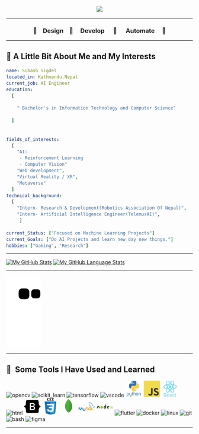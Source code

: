 
<p align="center">
  <img src="https://capsule-render.vercel.app/api?type=waving&color=gradient&text=5uba5h&height=100&section=header"/>
</p>

---

<h3 align="center">🥅 &nbsp;&nbsp;&nbsp;Design&nbsp;&nbsp;&nbsp;&nbsp;🔭&nbsp;&nbsp;&nbsp;&nbsp;   Develop &nbsp;&nbsp;&nbsp;&nbsp;  🌱 &nbsp;&nbsp;&nbsp;&nbsp;   Automate &nbsp;&nbsp;&nbsp;&nbsp;👯</h3>

---



<h2>👋&nbsp;A Little Bit About Me and My Interests</h2>

```yaml
name: Subash Sigdel
located_in: Kathmandu,Nepal
current_job: AI Engineer
education:
  [
   
    " Bachelor's in Information Technology and Computer Science"
    
  ]


fields_of_interests:
  [
    "AI:
     - Reinforcement Learning
     - Computer Vision"
    "Web development",
    "Virtual Reality / XR",
    "Metaverse"
  ]
technical_background:
  [
    "Intern- Research & Development(Robotics Association Of Nepal)",
    "Intern- Artificial Intelligence Engineer(TelemusAI)",
     ]
  
current_Status: ["Focused on Machine Learning Projects"]
current_Goals: ["Do AI Projects and learn new day new things."]
hobbies: ["Gaming", "Research"]
```
  
---  




[![My GitHub Stats](https://github-readme-stats.vercel.app/api/?username=subashsigdel&count_private=true&theme=tokyonight&showicons=true)]()
[![My GitHub Language Stats](https://github-readme-stats.vercel.app/api/top-langs/?username=subashsigdel&langs_count=4&theme=tokyonight)]()



-----

![Snake animation](https://github.com/subashsigdel/subashsigdel/blob/output/github-contribution-grid-snake.svg)

---  
  
<h2> 🚀 &nbsp;Some Tools I Have Used and Learned</h2>
<p align="left">
<img  src="https://www.vectorlogo.zone/logos/opencv/opencv-icon.svg" alt="opencv" width="50"/> 
<img  src="https://upload.wikimedia.org/wikipedia/commons/0/05/Scikit_learn_logo_small.svg" alt="scikit_learn" width="50"/>
<img src="https://www.vectorlogo.zone/logos/tensorflow/tensorflow-icon.svg" alt="tensorflow" width="50"/>
<img src="https://cdn.jsdelivr.net/gh/devicons/devicon/icons/vscode/vscode-original.svg" alt="vscode" width="45" height="45"/>
<img src="https://raw.githubusercontent.com/devicons/devicon/master/icons/python/python-original-wordmark.svg" alt="python" width="45" height="45" />
<img src="https://raw.githubusercontent.com/devicons/devicon/master/icons/javascript/javascript-original.svg" alt="javascript" width="45" height="45" />
<img src="https://raw.githubusercontent.com/devicons/devicon/master/icons/react/react-original-wordmark.svg" alt="react" width="45" height="45" />
<img src="https://cdn.jsdelivr.net/gh/devicons/devicon/icons/html5/html5-original.svg" alt="html" width="45" height="45"/>
<img src="https://raw.githubusercontent.com/devicons/devicon/master/icons/bootstrap/bootstrap-plain.svg" alt="bootstrap" width="45" height="45" />
<img src="https://raw.githubusercontent.com/devicons/devicon/master/icons/css3/css3-original-wordmark.svg" alt="css3" width="45" height="45" />
<img src="https://raw.githubusercontent.com/devicons/devicon/master/icons/mongodb/mongodb-original.svg" alt="mongodb" width="45" height="45" />
<img src="https://raw.githubusercontent.com/devicons/devicon/master/icons/mysql/mysql-original-wordmark.svg" alt="mysql" width="45" height="45" />
<img src="https://raw.githubusercontent.com/devicons/devicon/master/icons/nodejs/nodejs-original-wordmark.svg" alt="nodejs" width="45" height="45" />
<img src="https://cdn.jsdelivr.net/gh/devicons/devicon/icons/flutter/flutter-original.svg" alt="flutter" width="45" height="45"/>
<img src="https://cdn.jsdelivr.net/gh/devicons/devicon/icons/docker/docker-original.svg" alt="docker" width="45" height="45"/>
<img src="https://cdn.jsdelivr.net/gh/devicons/devicon/icons/linux/linux-original.svg" alt="linux" width="45" height="45"/>       
<img src="https://cdn.jsdelivr.net/gh/devicons/devicon/icons/git/git-original.svg" alt="git" width="45" height="45"/>
<img src="https://cdn.jsdelivr.net/gh/devicons/devicon/icons/bash/bash-original.svg" alt="bash" width="45" height="45"/>
<img src="https://cdn.jsdelivr.net/gh/devicons/devicon/icons/figma/figma-original.svg" alt="figma" width="45" height="45"/>  
</p>

---
